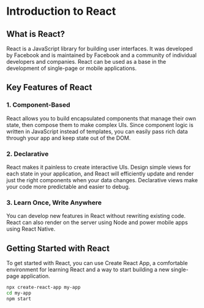 # Introduction to React

## What is React?

React is a JavaScript library for building user interfaces. It was developed by Facebook and is maintained by Facebook and a community of individual developers and companies. React can be used as a base in the development of single-page or mobile applications.

## Key Features of React

### 1. Component-Based

React allows you to build encapsulated components that manage their own state, then compose them to make complex UIs. Since component logic is written in JavaScript instead of templates, you can easily pass rich data through your app and keep state out of the DOM.

### 2. Declarative

React makes it painless to create interactive UIs. Design simple views for each state in your application, and React will efficiently update and render just the right components when your data changes. Declarative views make your code more predictable and easier to debug.

### 3. Learn Once, Write Anywhere

You can develop new features in React without rewriting existing code. React can also render on the server using Node and power mobile apps using React Native.

## Getting Started with React

To get started with React, you can use Create React App, a comfortable environment for learning React and a way to start building a new single-page application.

```bash
npx create-react-app my-app
cd my-app
npm start
```